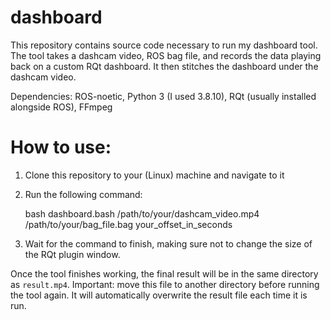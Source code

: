 # dashboard

This repository contains source code necessary to run my dashboard tool. The tool takes a dashcam video, ROS bag file, and records the data playing back on a custom RQt dashboard. It then stitches the dashboard under the dashcam video.

Dependencies: ROS-noetic, Python 3 (I used 3.8.10), RQt (usually installed alongside ROS), FFmpeg

# How to use:

1. Clone this repository to your (Linux) machine and navigate to it
2. Run the following command:

    bash dashboard.bash /path/to/your/dashcam_video.mp4 /path/to/your/bag_file.bag your_offset_in_seconds

3. Wait for the command to finish, making sure not to change the size of the RQt plugin window.

Once the tool finishes working, the final result will be in the same directory as `result.mp4`. Important: move this file to another directory before running the tool again. It will automatically overwrite the result file each time it is run. 
